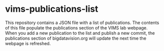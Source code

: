 # vims-publications-list

This repository contains a JSON file with a list of publications. The contents of this file populate the publications section of the VIMS lab webpage. When you add a new publication to the list and publish a new commit, the publications section of bigdatavision.org will update the next time the webpage is refreshed.
